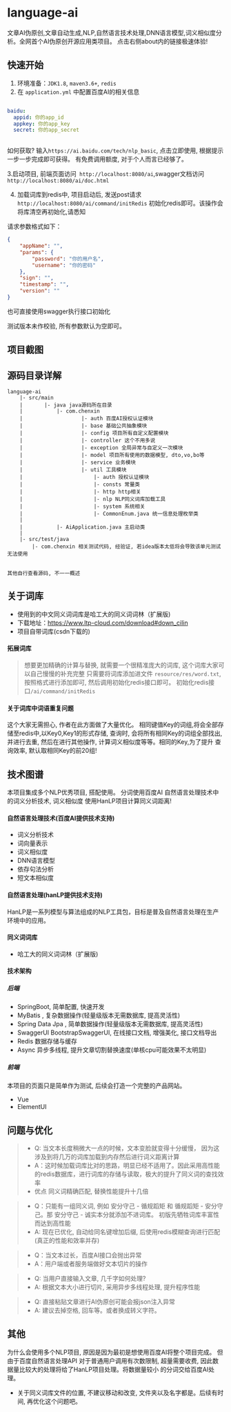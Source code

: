 # language-ai
文章AI伪原创,文章自动生成,NLP,自然语言技术处理,DNN语言模型,词义相似度分析。全网首个AI伪原创开源应用类项目。
点击右侧about内的链接极速体验!
## 快速开始
1. 环境准备：`JDK1.8`, `maven3.6+`, `redis`
2. 在 `application.yml` 中配置百度AI的相关信息
```yaml

baidu:
  appid: 你的app_id
  appkey: 你的app_key
  secret: 你的app_secret
  
```
如何获取? 输入`https://ai.baidu.com/tech/nlp_basic`, 点击立即使用, 根据提示一步一步完成即可获得。
有免费调用额度, 对于个人而言已经够了。

3.启动项目, 前端页面访问` http://localhost:8080/ai`,swagger文档访问`http://localhost:8080/ai/doc.html`

4. 加载词库到redis中, 项目启动后, 发送post请求`http://localhost:8080/ai/command/initRedis` 初始化redis即可。该操作会将库清空再初始化,请悉知

请求参数格式如下：
```json
{
	"appName": "",
	"params": {
		"password": "你的用户名",
		"username": "你的密码"
	},
	"sign": "",
	"timestamp": "",
	"version": ""
}
```
也可直接使用swagger执行接口初始化


测试版本未作校验, 所有参数默认为空即可。

## 项目截图

## 源码目录详解
```
language-ai
    |- src/main
    |       |- java java源码所在目录
    |           |- com.chenxin
    |                   |- auth 百度AI授权认证模块
    |                   |- base 基础公共抽象模块
    |                   |- config 项目所有自定义配置模块
    |                   |- controller 这个不用多说
    |                   |- exception 全局异常与自定义一次模块
    |                   |- model 项目所有使用的数据模型, dto,vo,bo等
    |                   |- service 业务模块
    |                   |- util 工具模块
    |                       |- auth 授权认证模块
    |                       |- consts 常量类
    |                       |- http http相关
    |                       |- nlp NLP同义词库加载工具
    |                       |- system 系统相关
    |                       |- CommonEnum.java 统一信息处理枚举类
    |
    |           |- AiApplication.java 主启动类
    |
    |- src/test/java
        |- com.chenxin 相关测试代码, 经验证, 若idea版本太低将会导致该单元测试无法使用
  
            
其他自行查看源码, 不一一概述
```

## 关于词库
- 使用到的中文同义词词库是哈工大的同义词词林（扩展版)
- 下载地址：https://www.ltp-cloud.com/download#down_cilin
- 项目自带词库(csdn下载的)

#### 拓展词库
> 想要更加精确的计算与替换, 就需要一个很精准庞大的词库, 这个词库大家可以自己慢慢的补充完整
> 只需要将词库添加进文件 `resource/res/word.txt`, 按照格式进行添加即可, 然后调用初始化redis接口即可。
初始化redis接口`/ai/command/initRedis`

#### 关于词库中词语重复问题
这个大家无需担心, 作者在此方面做了大量优化。 相同键值Key的词组,将会全部存储至redis中,以Key0,Key1的形式存储, 
查询时, 会将所有相同Key的词组全部找出, 并进行去重, 然后在进行其他操作, 计算词义相似度等等。相同的Key,为了提升
查询效率, 默认取相同Key的前20组!


## 技术图谱
本项目集成多个NLP优秀项目, 搭配使用。 分词使用百度AI 自然语言处理技术中的词义分析技术, 词义相似度
使用HanLP项目计算同义词距离!
#### 自然语言处理技术(百度AI提供技术支持)
- 词义分析技术
- 词向量表示
- 词义相似度
- DNN语言模型
- 依存句法分析
- 短文本相似度

#### 自然语言处理(hanLP提供技术支持)

HanLP是一系列模型与算法组成的NLP工具包，目标是普及自然语言处理在生产环境中的应用。

#### 同义词词库
- 哈工大的同义词词林（扩展版)

#### 技术架构

##### 后端
- SpringBoot, 简单配置, 快速开发
- MyBatis ,  复杂数据操作(轻量级版本无需数据库, 提高灵活性)
- Spring Data Jpa , 简单数据操作(轻量级版本无需数据库, 提高灵活性)
- SwaggerUI BootstrapSwaggerUI, 在线接口文档, 增强美化, 接口文档导出
- Redis 数据存储与缓存
- Async 异步多线程, 提升文章切割替换速度(单核cpu可能效果不太明显)

##### 前端
本项目的页面只是简单作为测试, 后续会打造一个完整的产品网站。
- Vue
- ElementUI

## 问题与优化
> - Q: 当文本长度稍微大一点的时候，文本变脸就变得十分缓慢， 因为这涉及到将几万的词库加载到内存然后进行词义距离计算
> - A：这时候加载词库比对的思路，明显已经不适用了。因此采用高性能的redis数据库，进行词库的存储与读取，极大的提升了同义词的查找效率
> - 优点 同义词精确匹配, 替换性能提升十几倍

> - Q：只能有一组同义词, 例如 安分守己 - 循规蹈矩 和  循规蹈矩 - 安分守己。那 安分守己 - 诚实本分就添加不进词库。 初版先牺牲词库丰富性而达到高性能
> - A: 现在已优化, 自动给同名键增加后缀, 后使用redis模糊查询进行匹配 (真正的性能和效率并存)

> - Q：当文本过长，百度AI接口会抛出异常
> - A：用户端或者服务端做好文本切片的操作

> - Q: 当用户直接输入文章, 几千字如何处理?
> - A: 根据文本大小进行切片, 采用异步多线程处理, 提升程序性能

> - Q: 直接粘贴文章进行AI伪原创可能会报json注入异常
> - A: 建议去掉空格, 回车等。或者换成转义字符。

## 其他
为什么会使用多个NLP项目, 原因是因为最初是想使用百度AI将整个项目完成。 但由于百度自然语言处理API
对于普通用户调用有次数限制, 超量需要收费, 因此数据量比较大的处理将给了HanLP项目处理。将数据量较小
的分词交给百度AI处理。

- 关于同义词库文件的位置, 不建议移动和改变, 文件夹以及名字都是。后续有时间, 再优化这个问题吧。
